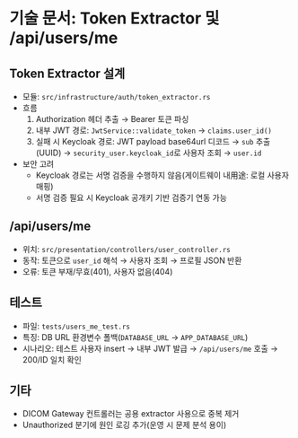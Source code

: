 # 기술 문서: Token Extractor 및 /api/users/me

## Token Extractor 설계
- 모듈: `src/infrastructure/auth/token_extractor.rs`
- 흐름
  1) Authorization 헤더 추출 → Bearer 토큰 파싱
  2) 내부 JWT 경로: `JwtService::validate_token` → `claims.user_id()`
  3) 실패 시 Keycloak 경로: JWT payload base64url 디코드 → `sub` 추출(UUID)
     → `security_user.keycloak_id`로 사용자 조회 → `user.id`
- 보안 고려
  - Keycloak 경로는 서명 검증을 수행하지 않음(게이트웨이 내用途: 로컬 사용자 매핑)
  - 서명 검증 필요 시 Keycloak 공개키 기반 검증기 연동 가능

## /api/users/me
- 위치: `src/presentation/controllers/user_controller.rs`
- 동작: 토큰으로 `user_id` 해석 → 사용자 조회 → 프로필 JSON 반환
- 오류: 토큰 부재/무효(401), 사용자 없음(404)

## 테스트
- 파일: `tests/users_me_test.rs`
- 특징: DB URL 환경변수 폴백(`DATABASE_URL` → `APP_DATABASE_URL`)
- 시나리오: 테스트 사용자 insert → 내부 JWT 발급 → `/api/users/me` 호출 → 200/ID 일치 확인

## 기타
- DICOM Gateway 컨트롤러는 공용 extractor 사용으로 중복 제거
- Unauthorized 분기에 원인 로깅 추가(운영 시 문제 분석 용이)

